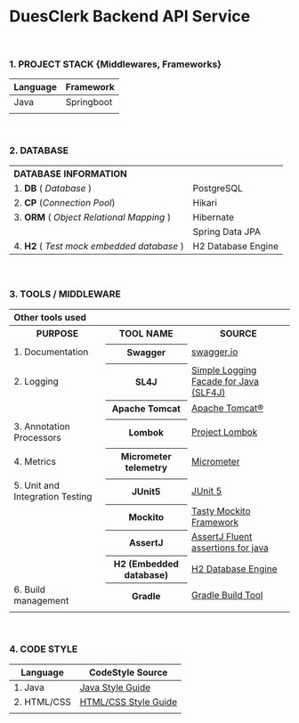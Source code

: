 <!DOCTYPE html>
<!--suppress HtmlRequiredTitleElement -->
<html lang="en">
<head>
    <meta charset="UTF-8">
</head>

<body>

# DuesClerk Backend API Service

<br>

### 1. PROJECT STACK {Middlewares, Frameworks}

| Language | Framework  |
|----------|------------|
| Java     | Springboot |
|          |            |

<br>

### 2. DATABASE

<table>
  <th colspan="10" style="text-align: start"><strong>DATABASE INFORMATION</strong></th>
  <tr>
    <td> 1. <b>DB</b> ( <i>Database</i> ) </td>
    <td> PostgreSQL </td>
  </tr>
  <tr>
    <td> 2. <b>CP</b> (<i>Connection Pool</i>) </td>
    <td> Hikari </td>
  </tr>
  <tr>
    <td> 3. <b>ORM</b> ( <i>Object Relational Mapping</i> ) </td>
    <td> Hibernate </td>
  </tr>
  <tr>
    <td></td>
    <td> Spring Data JPA </td>
  </tr>
<tr>
    <td> 4. <b>H2</b> ( <i>Test mock embedded database</i> ) </td>
    <td> H2 Database Engine </td>
  </tr>
    <tfoot>
        <tr>
            <td colspan="10"></td>
        </tr>
    </tfoot>
</table>


<br>

### 3. TOOLS / MIDDLEWARE

<table>
  <th colspan="10" style="text-align: start;">Other tools used</th>
  <tr>
    <th>PURPOSE</th>
    <th>TOOL NAME</th>
    <th>SOURCE</th>
  </tr>

  <tr><td></td></tr>
  <tr>
    <td> 1. Documentation </td>
    <th> Swagger </th>
    <td>
        <a href="https://swagger.io/">swagger.io</a>
    </td>
  </tr>

  <tr><td></td></tr>
  <tr>
    <td> 2. Logging </td>
    <th> SL4J </th>
    <td>
        <a href="https://www.slf4j.org/">Simple Logging Facade for Java (SLF4J)</a>
    </td>
  </tr>
  <tr>
    <td></td>
    <th> Apache Tomcat </th>
    <td>
        <a href="https://tomcat.apache.org/">Apache Tomcat®</a>
    </td>
  </tr>

  <tr><td></td></tr>
  <tr>
    <td> 3. Annotation Processors </td>
    <th> Lombok </th>
    <td>
        <a href="https://projectlombok.org/">Project Lombok</a>
    </td>
  </tr>

  <tr><td></td></tr>
  <tr>
    <td> 4. Metrics </td>
    <th> Micrometer telemetry </th>
    <td>
        <a href="https://newrelic.com/instant-observability/micrometer/">Micrometer</a>
    </td>
  </tr>

  <tr><td></td></tr>
  <tr>
    <td> 5. Unit and Integration Testing </td>
    <th> JUnit5 </th>
    <td>
        <a href="https://junit.org/junit5/">JUnit 5</a>
    </td>
  </tr>
  <tr>
    <td></td>
    <th> Mockito </th>
    <td>
        <a href="https://site.mockito.org/">Tasty Mockito Framework</a>
    </td>
  </tr>
  <tr>
    <td></td>
    <th> AssertJ </th>
    <td>
        <a href="http://joel-costigliola.github.io/assertj/">AssertJ
Fluent assertions for java</a>
    </td>
  </tr>
  <tr>
    <td></td>
    <th> H2 (Embedded database) </th>
    <td>
        <a href="https://www.h2database.com/html/main.html">H2 Database Engine</a>
    </td>
  </tr>
  <tr>
    <td>6. Build management </td>
    <th>Gradle</th>
    <td>
        <a href = "https://gradle.org/">Gradle Build Tool</a>
    </td>
  </tr>
  <tr><td></td></tr>
</table>

<br>

### 4. CODE STYLE

| Language    | CodeStyle Source                                                              |
|-------------|-------------------------------------------------------------------------------|
| 1. Java     | [Java Style Guide](https://google.github.io/styleguide/javaguide.html)        |
| 2. HTML/CSS | [HTML/CSS Style Guide](https://google.github.io/styleguide/htmlcssguide.html) |
|             |                                                                               |

</body>
</html>